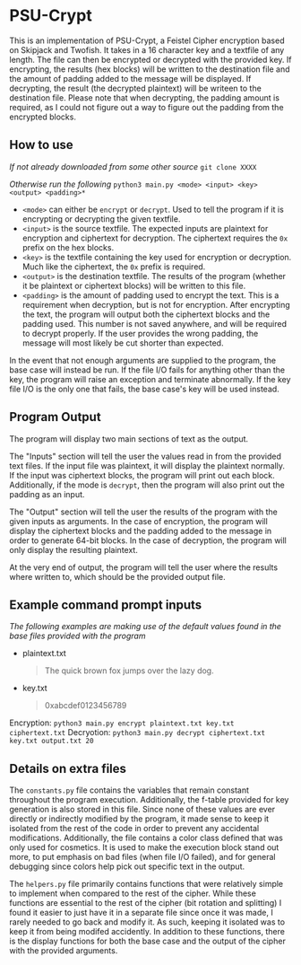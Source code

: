 # PSU-Crypt

This is an implementation of PSU-Crypt, a Feistel Cipher encryption based on Skipjack and Twofish. It takes in a 16 character key and a textfile of any length. The file can then be encrypted or decrypted with the provided key. If encrypting, the results (hex blocks) will be written to the destination file and the amount of padding added to the message will be displayed. If decrypting, the result (the decrypted plaintext) will be writeen to the destination file. Please note that when decrypting, the padding amount is required, as I could not figure out a way to figure out the padding from the encrypted blocks.

## How to use

_If not already downloaded from some other source_
`git clone XXXX`

_Otherwise run the following_
`python3 main.py <mode> <input> <key> <output> <padding>*`

- `<mode>` can either be `encrypt` or `decrypt`. Used to tell the program if it is encrypting or decrypting the given textfile.
- `<input>` is the source textfile. The expected inputs are plaintext for encryption and ciphertext for decryption. The ciphertext requires the `0x` prefix on the hex blocks.
- `<key>` is the textfile containing the key used for encryption or decryption. Much like the ciphertext, the `0x` prefix is required.
- `<output>` is the destination textfile. The results of the program (whether it be plaintext or ciphertext blocks) will be written to this file.
- `<padding>` is the amount of padding used to encrypt the text. This is a requirement when decryption, but is not for encryption. After encrypting the text, the program will output both the ciphertext blocks and the padding used. This number is not saved anywhere, and will be required to decrypt properly. If the user provides the wrong padding, the message will most likely be cut shorter than expected.

In the event that not enough arguments are supplied to the program, the base case will instead be run. If the file I/O fails for anything other than the key, the program will raise an exception and terminate abnormally. If the key file I/O is the only one that fails, the base case's key will be used instead.

## Program Output

The program will display two main sections of text as the output.

The "Inputs" section will tell the user the values read in from the provided text files. If the input file was plaintext, it will display the plaintext normally. If the input was ciphertext blocks, the program will print out each block. Additionally, if the mode is `decrypt`, then the program will also print out the padding as an input.

The "Output" section will tell the user the results of the program with the given inputs as arguments. In the case of encryption, the program will display the ciphertext blocks and the padding added to the message in order to generate 64-bit blocks. In the case of decryption, the program will only display the resulting plaintext.

At the very end of output, the program will tell the user where the results where written to, which should be the provided output file.

## Example command prompt inputs

_The following examples are making use of the default values found in the base files provided with the program_

- plaintext.txt
  > The quick brown fox jumps over the lazy dog.
- key.txt
  > 0xabcdef0123456789

Encryption:
`python3 main.py encrypt plaintext.txt key.txt ciphertext.txt`
Decryotion:
`python3 main.py decrypt ciphertext.txt key.txt output.txt 20`

## Details on extra files

The `constants.py` file contains the variables that remain constant throughout the program execution. Additionally, the f-table provided for key generation is also stored in this file. Since none of these values are ever directly or indirectly modified by the program, it made sense to keep it isolated from the rest of the code in order to prevent any accidental modifications. Additionally, the file contains a color class defined that was only used for cosmetics. It is used to make the execution block stand out more, to put emphasis on bad files (when file I/O failed), and for general debugging since colors help pick out specific text in the output.

The `helpers.py` file primarily contains functions that were relatively simple to implement when compared to the rest of the cipher. While these functions are essential to the rest of the cipher (bit rotation and splitting) I found it easier to just have it in a separate file since once it was made, I rarely needed to go back and modify it. As such, keeping it isolated was to keep it from being modifed accidently. In addition to these functions, there is the display functions for both the base case and the output of the cipher with the provided arguments.
